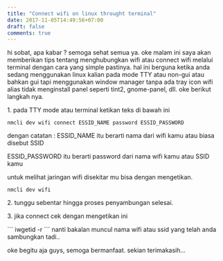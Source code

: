 ```yaml
---
title: "Connect wifi on linux throught terminal"
date: 2017-11-05T14:49:56+07:00
draft: false
comments: true
---
```


hi sobat, apa kabar ? semoga sehat semua ya. oke malam ini saya akan memberikan tips tentang menghubungkan wifi atau connect wifi melalui terminal dengan cara yang simple pastinya. hal ini berguna ketika anda sedang menggunakan linux kalian pada mode TTY atau non-gui atau bahkan gui tapi menggunakan window manager tanpa ada tray icon wifi alias tidak menginstall panel seperti tint2, gnome-panel, dll. oke berikut langkah nya.

<p>1. pada TTY mode atau terminal ketikan teks di bawah ini</p>

```
nmcli dev wifi connect ESSID_NAME password ESSID_PASSWORD
```

dengan catatan :
ESSID_NAME itu berarti nama dari wifi kamu atau biasa disebut SSID

ESSID_PASSWORD itu berarti password dari nama wifi kamu atau SSID kamu

untuk melihat jaringan wifi disekitar mu bisa dengan mengetikan.
```
nmcli dev wifi
```

<p>2. tunggu sebentar hingga proses penyambungan selesai.</p>

<p>3. jika connect cek dengan mengetikan ini</p>
```
iwgetid -r
```
nanti bakalan muncul nama wifi atau ssid yang telah anda sambungkan tadi..

oke begitu aja guys, semoga bermanfaat. sekian terimakasih... 
